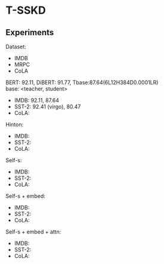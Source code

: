 # T-SSKD

## Experiments
Dataset:
- IMDB 
- MRPC
- CoLA

BERT: 92.11, DiBERT: 91.77, Tbase:87.64(6L12H384D0.0001LR) <br>
base: 
<teacher, student>
- IMDB: 92.11, 87.64
- SST-2: 92.41 (virgo), 80.47
- CoLA: 

Hinton:
- IMDB: 
- SST-2:
- CoLA:

Self-s:
- IMDB: 
- SST-2:
- CoLA:

Self-s + embed:
- IMDB:
- SST-2:
- CoLA:

Self-s + embed + attn:
- IMDB:
- SST-2:
- CoLA:
